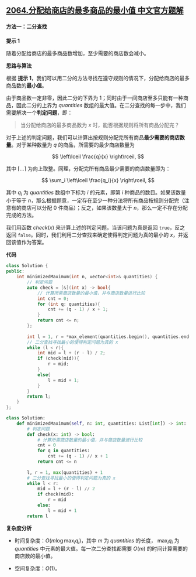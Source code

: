## [2064.分配给商店的最多商品的最小值 中文官方题解](https://leetcode.cn/problems/minimized-maximum-of-products-distributed-to-any-store/solutions/100000/fen-pei-gei-shang-dian-de-zui-duo-shang-g0nc2)
#### 方法一：二分查找

**提示 $1$**

随着分配给商店的最多商品数增加，至少需要的商店数会减小。

**思路与算法**

根据 **提示 $1$**，我们可以用二分的方法寻找在遵守规则的情况下，分配给商店的最多商品数的**最小值**。

由于商品数一定非零，因此二分的下界为 $1$；同时由于一间商店至多只能有一种商品，因此二分的上界为 $\textit{quantities}$ 数组的最大值。在二分查找的每一步中，我们需要解决一个**判定问题**，即：

> 当分配给商店的最多商品数为 $x$ 时，能否根据规则将所有商品分配完？

对于上述的判定问题，我们可以计算出按规则分配完所有商品**最少需要的商店数量**。对于某种数量为 $q$ 的商品，所需要的最少商店数量为 

$$
\left\lceil \frac{q}{x} \right\rceil,
$$

其中 $\lceil \dots \rceil$ 为向上取整。同理，分配完所有商品最少需要的商店数量即为：

$$
\sum_i \left\lceil \frac{q_i}{x} \right\rceil,
$$

其中 $q_i$ 为 $\textit{quantities}$ 数组中下标为 $i$ 的元素，即第 $i$ 种商品的数目。如果该数量小于等于 $n$，那么根据题意，一定存在至少一种分法将所有商品按规则分配完（注意有的商店可以分配 $0$ 件商品）；反之，如果该数量大于 $n$，那么一定不存在分配完成的方法。

我们用函数 $\textit{check}(x)$ 来计算上述的判定问题，当该问题为真是返回 $\texttt{true}$，反之返回 $\texttt{false}$。同时，我们利用二分查找来确定使得判定问题为真的最小的 $x$，并返回该值作为答案。

**代码**

```C++ [sol1-C++]
class Solution {
public:
    int minimizedMaximum(int n, vector<int>& quantities) {
        // 判定问题
        auto check = [&](int x) -> bool{
            // 计算所需商店数量的最小值，并与商店数量进行比较
            int cnt = 0;
            for (int q: quantities){
                cnt += (q - 1) / x + 1; 
            }
            return cnt <= n;
        };
        
        int l = 1, r = *max_element(quantities.begin(), quantities.end()) + 1;
        // 二分查找寻找最小的使得判定问题为真的 x
        while (l < r){
            int mid = l + (r - l) / 2;
            if (check(mid)){
                r = mid;
            }
            else{
                l = mid + 1;
            }
        }
        return l;
    }
};
```


```Python [sol1-Python3]
class Solution:
    def minimizedMaximum(self, n: int, quantities: List[int]) -> int:
        # 判定问题
        def check(x: int) -> bool:
            # 计算所需商店数量的最小值，并与商店数量进行比较
            cnt = 0
            for q in quantities:
                cnt += (q - 1) // x + 1
            return cnt <= n
        
        l, r = 1, max(quantities) + 1
        # 二分查找寻找最小的使得判定问题为真的 x
        while l < r:
            mid = l + (r - l) // 2
            if check(mid):
                r = mid
            else:
                l = mid + 1
        return l
```


**复杂度分析**

- 时间复杂度：$O(m\log \max_i q_i)$，其中 $m$ 为 $\textit{quantities}$ 的长度， $\max_i q_i$ 为 $\textit{quantities}$ 中元素的最大值。每一次二分查找都需要 $O(m)$ 的时间计算需要的商店数的最小值。

- 空间复杂度：$O(1)$。